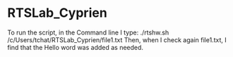 # RTSLab_Cyprien

To run the script, in the Command line I type: ./rtshw.sh /c/Users/tchat/RTSLab_Cyprien/file1.txt
Then, when I check again file1.txt, I find that the Hello word was added as needed.

